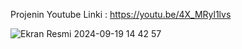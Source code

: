 Projenin Youtube Linki : https://youtu.be/4X_MRyl1lvs

![Ekran Resmi 2024-09-19 14 42 57](https://github.com/user-attachments/assets/54cd0c75-0607-41a9-85a1-a01a38ecbf3c)
